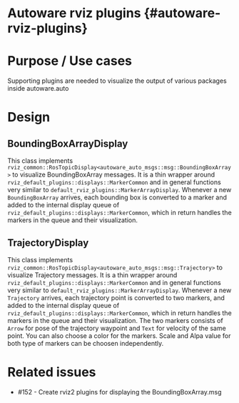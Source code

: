 Autoware rviz plugins {#autoware-rviz-plugins}
=============

# Purpose / Use cases

Supporting plugins are needed to visualize the output of various packages inside autoware.auto

# Design

## BoundingBoxArrayDisplay

This class implements `rviz_common::RosTopicDisplay<autoware_auto_msgs::msg::BoundingBoxArray>`
to visualize BoundingBoxArray messages. It is a thin wrapper around
`rviz_default_plugins::displays::MarkerCommon` and in  general functions very similar to
`default_rviz_plugins::MarkerArrayDisplay`. Whenever a new `BoundingBoxArray` arrives, each
bounding box is converted to a marker and added to the internal display queue of
`rviz_default_plugins::displays::MarkerCommon`, which in return handles the markers in the
queue and their visualization.

## TrajectoryDisplay
This class implements `rviz_common::RosTopicDisplay<autoware_auto_msgs::msg::Trajectory>`
to visualize Trajectory messages. It is a thin wrapper around
`rviz_default_plugins::displays::MarkerCommon` and in  general functions very similar to
`default_rviz_plugins::MarkerArrayDisplay`. Whenever a new `Trajectory` arrives, each
trajectory point is converted to two markers, and added to the internal display queue of
`rviz_default_plugins::displays::MarkerCommon`, which in return handles the markers in the
queue and their visualization.
The two markers consists of `Arrow` for pose of the trajectory waypoint and `Text` for velocity of the same point.
You can also choose a color for the markers. Scale and Alpa value for both type of markers can be choosen independently.


# Related issues

- #152 - Create rviz2 plugins for displaying the BoundingBoxArray.msg